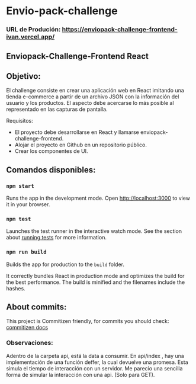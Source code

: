 # Envio-pack-challenge

### URL de Produción: https://enviopack-challenge-frontend-ivan.vercel.app/

## Enviopack-Challenge-Frontend React

## Objetivo:

El challenge consiste en crear una aplicación web en React imitando una tienda e-commerce a partir de
un archivo JSON con la información del usuario y los productos. El aspecto debe acercarse lo más
posible al representado en las capturas de pantalla.

Requisitos:

- El proyecto debe desarrollarse en React y llamarse enviopack-challenge-frontend.
- Alojar el proyecto en Github en un repositorio público.
- Crear los componentes de UI.

## Comandos disponibles:

### `npm start`

Runs the app in the development mode. Open [http://localhost:3000](http://localhost:3000) to view it in your browser.

### `npm test`

Launches the test runner in the interactive watch mode. See the section about [running tests](https://facebook.github.io/create-react-app/docs/running-tests) for more information.

### `npm run build`

Builds the app for production to the `build` folder.

It correctly bundles React in production mode and optimizes the build for the best performance. The build is minified and the filenames include the hashes.

## About commits:

This project is Commitizen friendly, for commits you should check: [commitizen docs](https://github.com/commitizen/cz-cli)

### Observaciones:

Adentro de la carpeta api, está la data a consumir. En api/index , hay una implementación de una función deffer, la cual devuelve una promesa. Esta simula el tiempo de interacción con un servidor.
Me parecío una sencilla forma de simular la interacción con una api. (Solo para GET).
